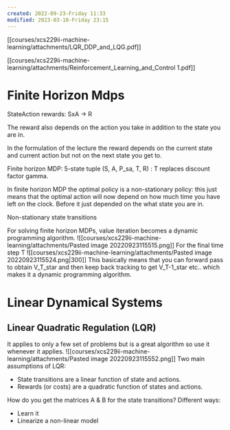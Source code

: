 ```yaml
---
created: 2022-09-23-Friday 11:33
modified: 2023-03-10-Friday 23:15
---
```


[[courses/xcs229ii-machine-learning/attachments/LQR_DDP_and_LQG.pdf]]

 [[courses/xcs229ii-machine-learning/attachments/Reinforcement_Learning_and_Control 1.pdf]]

# Finite Horizon Mdps

StateAction rewards: SxA → R

The reward also depends on the action you take in addition to the state you are in.

In the formulation of the lecture the reward depends on the current state and current action but not on the next state you get to.

Finite horizon MDP: 5-state tuple (S, A, P_sa, T, R) : T replaces discount factor gamma.

In finite horizon MDP the optimal policy is a non-stationary policy: this just means that the optimal action will now depend on how much time you have left on the clock. Before it just depended on the what state you are in.

Non-stationary state transitions

For solving finite horizon MDPs, value iteration becomes a dynamic programming algorithm.
![[courses/xcs229ii-machine-learning/attachments/Pasted image 20220923115515.png]]
For the final time step T
![[courses/xcs229ii-machine-learning/attachments/Pasted image 20220923115524.png|300]]
This basically means that you can forward pass to obtain V_T_star and then keep back tracking to get V_T-1_star etc.. which makes it a dynamic programming algorithm.

# Linear Dynamical Systems

## Linear Quadratic Regulation (LQR)

It applies to only a few set of problems but is a great algorithm so use it whenever it applies.
![[courses/xcs229ii-machine-learning/attachments/Pasted image 20220923115552.png]]
Two main assumptions of LQR:

- State transitions are a linear function of state and actions.
- Rewards (or costs) are a quadratic function of states and actions.

How do you get the matrices A & B for the state transitions? Different ways:

- Learn it
- Linearize a non-linear model
